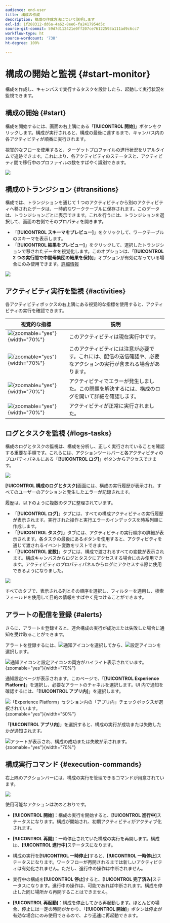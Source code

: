 ```yaml
---
audience: end-user
title: 構成の作成
description: 構成の作成方法について説明します
exl-id: 1f288312-dd6a-4a62-8ee6-fa2417954d5c
source-git-commit: 59d7d112421e0ff207ce76122593a111ad9c6cc7
workflow-type: ht
source-wordcount: '738'
ht-degree: 100%

---
```


# 構成の開始と監視 {#start-monitor}

構成を作成し、キャンバスで実行するタスクを設計したら、起動して実行状況を監視できます。

## 構成の開始 {#start}

構成を開始するには、画面の右上隅にある「**[!UICONTROL 開始]**」ボタンをクリックします。構成が実行されると、構成の最後に達するまで、キャンバス内の各アクティビティが順番に実行されます。

視覚的なフローを使用すると、ターゲットプロファイルの進行状況をリアルタイムで追跡できます。これにより、各アクティビティのステータスと、アクティビティ間で移行中のプロファイルの数をすばやく識別できます。

![](assets/composition-visual-flow.png)

## 構成のトランジション {#transitions}

構成では、トランジションを通じて 1 つのアクティビティから別のアクティビティへ移されたデータは、一時的なワークテーブルに保存されます。このデータは、トランジションごとに表示できます。これを行うには、トランジションを選択して、画面の右側でそのプロパティを開きます。

* 「**[!UICONTROL スキーマをプレビュー]**」をクリックして、ワークテーブルのスキーマを表示します。
* 「**[!UICONTROL 結果をプレビュー]**」をクリックして、選択したトランジションで移されたデータを視覚化します。このオプションは、「**[!UICONTROL 2 つの実行間で中間母集団の結果を保持]**」オプションが有効になっている場合にのみ使用できます。[詳細情報](create-composition.md#settings)

![](assets/transition-preview.png)

## アクティビティ実行を監視 {#activities}

各アクティビティボックスの右上隅にある視覚的な指標を使用すると、アクティビティの実行を確認できます。

| 視覚的な指標 | 説明 |
|-----|------------|
| ![](assets/activity-status-pending.png){zoomable="yes"}{width="70%"} | このアクティビティは現在実行中です。 |
| ![](assets/activity-status-orange.png){zoomable="yes"}{width="70%"} | このアクティビティには注意が必要です。これには、配信の送信確認や、必要なアクションの実行が含まれる場合があります。 |
| ![](assets/activity-status-red.png){zoomable="yes"}{width="70%"} | アクティビティでエラーが発生しました。この問題を解決するには、構成のログを開いて詳細を確認します。 |
| ![](assets/activity-status-green.png){zoomable="yes"}{width="70%"} | アクティビティが正常に実行されました。 |

## ログとタスクを監視 {#logs-tasks}

構成のログとタスクの監視は、構成を分析し、正しく実行されていることを確認する重要な手順です。これらには、アクションツールバーと各アクティビティのプロパティパネルにある「**[!UICONTROL ログ]**」ボタンからアクセスできます。

![](assets/logs-button.png)

**[!UICONTROL 構成のログとタスク]**&#x200B;画面には、構成の実行履歴が表示され、すべてのユーザーのアクションと発生したエラーが記録されます。

<!-- à confirmer, pas trouvé dans les options = The workflow history is saved for the duration specified in the workflow execution options. During this duration, all the messages are therefore saved, even after a restart. If you do not want to save the messages from a previous execution, you have to purge the history by clicking the ![](assets/delete_darkgrey-24px.png) button.-->

履歴は、以下のように複数のタブに整理されています。

* 「**[!UICONTROL ログ]**」タブには、すべての構成アクティビティの実行履歴が表示されます。実行された操作と実行エラーのインデックスを時系列順に作成します。
* 「**[!UICONTROL タスク]**」タブには、アクティビティの実行順序の詳細が表示されます。各タスクの最後にあるボタンを使用すると、アクティビティを通じて渡されるイベント変数をリストできます。
* 「**[!UICONTROL 変数]**」タブには、構成で渡されるすべての変数が表示されます。構成キャンバスからログとタスクにアクセスする場合にのみ使用できます。アクティビティのプロパティパネルからログにアクセスする際に使用できるようになりました。<!-- à confirmer-->

![](assets/logs-tasks.png)

すべてのタブで、表示される列とその順序を選択し、フィルターを適用し、検索フィールドを使用して目的の情報をすばやく見つけることができます。

## アラートの配信を登録 {#alerts}

さらに、アラートを登録すると、連合構成の実行が成功または失敗した場合に通知を受け取ることができます。

アラートを登録するには、![通知アイコン](/help/assets/icons/bell.png)を選択してから、![設定アイコン](/help/assets/icons/settings.png)を選択します。

![通知アイコンと設定アイコンの両方がハイライト表示されています。](assets/monitor/select-notifications.png){zoomable="yes"}{width="70%"}

通知設定ページが表示されます。このページで、「**[!UICONTROL Experience Platform]**」を選択し、必要なアラートのチャネルを選択します。UI 内で通知を確認するには、「**[!UICONTROL アプリ内]**」を選択します。

![「Experience Platform」セクション内の「アプリ内」チェックボックスが選択されています。](assets/monitor/add-alerts.png){zoomable="yes"}{width="50%"}

「**[!UICONTROL アプリ内]**」を選択すると、構成の実行が成功または失敗したかが通知されます。

![アラートが表示され、構成の成功または失敗が示されます。](assets/monitor/view-alerts.png){zoomable="yes"}{width="70%"}

## 構成実行コマンド {#execution-commands}

右上隅のアクションバーには、構成の実行を管理できるコマンドが用意されています。

![](assets/execution-actions.png)

使用可能なアクションは次のとおりです。

* **[!UICONTROL 開始]**：構成の実行を開始すると、**[!UICONTROL 進行中]**&#x200B;ステータスになります。構成が開始され、初期アクティビティがアクティブ化されます。

* **[!UICONTROL 再開]**：一時停止されていた構成の実行を再開します。構成は、**[!UICONTROL 進行中]**&#x200B;ステータスになります。

* 構成の実行を&#x200B;**[!UICONTROL 一時停止]**&#x200B;すると、**[!UICONTROL 一時停止]**&#x200B;ステータスになります。ワークフローが再開されるまでは新しいアクティビティは有効化されません。ただし、進行中の操作は中断されません。

* 実行中の構成を&#x200B;**[!UICONTROL 停止]**&#x200B;すると、**[!UICONTROL 完了済み]**&#x200B;ステータスになります。進行中の操作は、可能であれば中断されます。構成を停止した同じ場所から再開することはできません。

* **[!UICONTROL 再起動]**：構成を停止してから再起動します。ほとんどの場合、停止には一定の時間がかかり、「**[!UICONTROL 開始]**」ボタンは停止が有効な場合にのみ使用できるので、より迅速に再起動できます。

